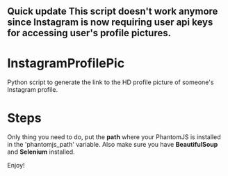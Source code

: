 Quick update This script doesn't work anymore since Instagram is now requiring user api keys for accessing user's profile pictures.
-----------------------------------
# InstagramProfilePic
Python script to generate the link to the HD profile picture of someone's Instagram profile.

# Steps
Only thing you need to do, put the **path** where your PhantomJS is installed in the 'phantomjs_path' variable.
Also make sure you have **BeautifulSoup** and **Selenium** installed.

Enjoy!
